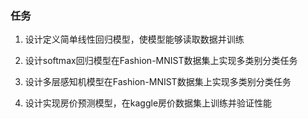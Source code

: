 

### 任务

1. 设计定义简单线性回归模型，使模型能够读取数据并训练

2. 设计softmax回归模型在Fashion-MNIST数据集上实现多类别分类任务

3. 设计多层感知机模型在Fashion-MNIST数据集上实现多类别分类任务

4. 设计实现房价预测模型，在kaggle房价数据集上训练并验证性能
